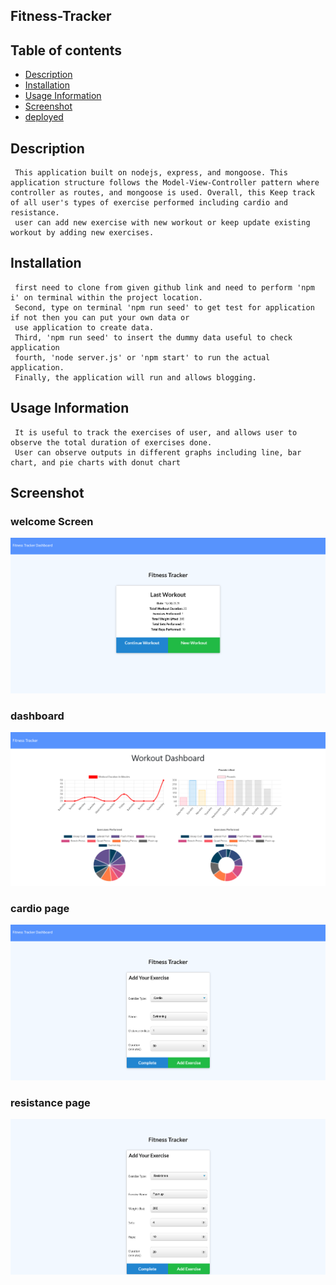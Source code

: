
  ## Fitness-Tracker
  

  
  ## Table of contents 
  - [Description](#description)
  - [Installation](#installation)
  - [Usage Information](#usage-information)
  - [Screenshot](#screenshot)
  - [deployed](#deployed)

  
  ## Description
     This application built on nodejs, express, and mongoose. This application structure follows the Model-View-Controller pattern where controller as routes, and mongoose is used. Overall, this Keep track of all user's types of exercise performed including cardio and resistance. 
     user can add new exercise with new workout or keep update existing workout by adding new exercises.     

  ## Installation
     first need to clone from given github link and need to perform 'npm i' on terminal within the project location. 
     Second, type on terminal 'npm run seed' to get test for application if not then you can put your own data or 
     use application to create data.
     Third, 'npm run seed' to insert the dummy data useful to check application 
     fourth, 'node server.js' or 'npm start' to run the actual application. 
     Finally, the application will run and allows blogging.

  ## Usage Information
     It is useful to track the exercises of user, and allows user to observe the total duration of exercises done. 
     User can observe outputs in different graphs including line, bar chart, and pie charts with donut chart

   ## Screenshot
  ### welcome Screen
  ![welcome](./public/images/welcome-screen.png)

  ### dashboard 
  ![dashboard](./public/images/dashboard.png)
  
  ### cardio page
  ![cardio](./public/images/cardio.png)

  ### resistance page
  ![resistance](./public/images/resistance.png)  


  
  
    